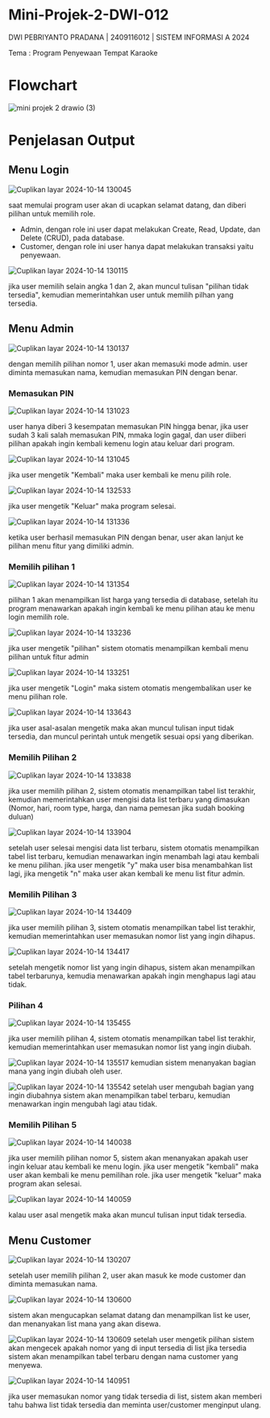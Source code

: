 # Mini-Projek-2-DWI-012
DWI PEBRIYANTO PRADANA | 2409116012 | SISTEM INFORMASI A 2024

Tema : Program Penyewaan Tempat Karaoke

# Flowchart
![mini projek 2 drawio (3)](https://github.com/user-attachments/assets/16fc4e57-4de5-46cd-9a1a-0e97b59f1d17)

# Penjelasan Output
## Menu Login
![Cuplikan layar 2024-10-14 130045](https://github.com/user-attachments/assets/cdb40433-5164-4535-b44e-07cb373e0d41)

saat memulai program user akan di ucapkan selamat datang, dan diberi pilihan untuk memilih role.
- Admin, dengan role ini user dapat melakukan Create, Read, Update, dan Delete (CRUD), pada database.
- Customer, dengan role ini user hanya dapat melakukan transaksi yaitu penyewaan.

![Cuplikan layar 2024-10-14 130115](https://github.com/user-attachments/assets/fc702bdc-1914-47a5-a5fe-9b59399c7983)

jika user memilih selain angka 1 dan 2, akan muncul tulisan "pilihan tidak tersedia", kemudian memerintahkan user untuk memilih pilhan yang tersedia.

## Menu Admin
![Cuplikan layar 2024-10-14 130137](https://github.com/user-attachments/assets/2e179774-59ce-433d-9b7c-b91d5ec4b7d2)


dengan memilih pilihan nomor 1, user akan memasuki mode admin. user diminta memasukan nama, kemudian memasukan PIN dengan benar.

### Memasukan PIN
![Cuplikan layar 2024-10-14 131023](https://github.com/user-attachments/assets/6eb53775-0746-4804-8484-f4da91559615)

user hanya diberi 3 kesempatan memasukan PIN hingga benar, jika user sudah 3 kali salah memasukan PIN, mmaka login gagal, dan user diiberi pilihan apakah ingin kembali kemenu login atau keluar dari program.

![Cuplikan layar 2024-10-14 131045](https://github.com/user-attachments/assets/adeff1fc-2402-457c-854e-8e3655051e76)

jika user mengetik "Kembali" maka user kembali ke menu pilih role.

![Cuplikan layar 2024-10-14 132533](https://github.com/user-attachments/assets/623a5431-ee7a-4407-9716-81763ec6587e)

jika user mengetik "Keluar" maka program selesai.

![Cuplikan layar 2024-10-14 131336](https://github.com/user-attachments/assets/2f5adb57-53e7-4357-b973-e4f62ad92865)

ketika user berhasil memasukan PIN dengan benar, user akan lanjut ke pilihan menu fitur yang dimiliki admin.

### Memilih pilihan 1
![Cuplikan layar 2024-10-14 131354](https://github.com/user-attachments/assets/ec462a37-a364-4a8f-a600-ac76038d80c4)

pilihan 1 akan menampilkan list harga yang tersedia di database, setelah itu program menawarkan apakah ingin kembali ke menu pilihan atau ke menu login memilih role.

![Cuplikan layar 2024-10-14 133236](https://github.com/user-attachments/assets/328ca0ec-4a55-4751-9468-3dc37bf4d6d5)

jika user mengetik "pilihan" sistem otomatis menampilkan kembali menu pilihan untuk fitur admin

![Cuplikan layar 2024-10-14 133251](https://github.com/user-attachments/assets/e6c46479-1c0d-46f8-83df-3c78630ba26e)

jika user mengetik "Login" maka sistem otomatis mengembalikan user ke menu pilihan role.

![Cuplikan layar 2024-10-14 133643](https://github.com/user-attachments/assets/a45b1647-a3d0-4e35-836f-a30c3c913392)

jika user asal-asalan mengetik maka akan muncul tulisan input tidak tersedia, dan muncul perintah untuk mengetik sesuai opsi yang diberikan.

### Memilih Pilihan 2
![Cuplikan layar 2024-10-14 133838](https://github.com/user-attachments/assets/d9ca29e9-7dcc-4da9-8619-3b8dca6bee65)

jika user memilih pilihan 2, sistem otomatis menampilkan tabel list terakhir, kemudian memerintahkan user mengisi data list terbaru yang dimasukan (Nomor, hari, room type, harga, dan nama pemesan jika sudah booking duluan)

![Cuplikan layar 2024-10-14 133904](https://github.com/user-attachments/assets/859ebeeb-2180-479f-9e90-354dbd0b6f86)

setelah user selesai mengisi data list terbaru, sistem otomatis menampilkan tabel list terbaru, kemudian menawarkan ingin menambah lagi atau kembali ke menu pilihan.
jika user mengetik "y" maka user bisa menambahkan list lagi, jika mengetik "n" maka user akan kembali ke menu list fitur admin.

### Memilih Pilihan 3
![Cuplikan layar 2024-10-14 134409](https://github.com/user-attachments/assets/bc9d3be5-ddad-495d-9213-de1d5af42ca5)

jika user memilih pilihan 3, sistem otomatis menampilkan tabel list terakhir, kemudian memerintahkan user memasukan nomor list yang ingin dihapus.

![Cuplikan layar 2024-10-14 134417](https://github.com/user-attachments/assets/ef14ba61-4db7-4bc1-bc05-16f92657bd61)

setelah mengetik nomor list yang ingin dihapus, sistem akan menampilkan tabel terbarunya, kemudia menawarkan apakah ingin menghapus lagi atau tidak.

### Pilihan 4
![Cuplikan layar 2024-10-14 135455](https://github.com/user-attachments/assets/05e87a56-826f-4050-96c7-e99d6a3e6aff)

jika user memilih pilihan 4, sistem otomatis menampilkan tabel list terakhir, kemudian memerintahkan user memasukan nomor list yang ingin diubah.

![Cuplikan layar 2024-10-14 135517](https://github.com/user-attachments/assets/83f1cdf7-ef16-4f8a-9aaf-64968b9c6433)
kemudian sistem menanyakan bagian mana yang ingin diubah oleh user.

![Cuplikan layar 2024-10-14 135542](https://github.com/user-attachments/assets/fc0c7ec5-26f8-47dc-9c32-e4a3ca9a51b2)
setelah user mengubah bagian yang ingin diubahnya sistem akan menampilkan tabel terbaru, kemudian menawarkan ingin mengubah lagi atau tidak.

### Memilih Pilihan 5
![Cuplikan layar 2024-10-14 140038](https://github.com/user-attachments/assets/d8562885-1e65-4b20-a06c-a207a9c572f3)

jika user memilih pilihan nomor 5, sistem akan menanyakan apakah user ingin keluar atau kembali ke menu login.
jika user mengetik "kembali" maka user akan kembali ke menu pemilihan role.
jika user mengetik "keluar" maka program akan selesai.

![Cuplikan layar 2024-10-14 140059](https://github.com/user-attachments/assets/c97cc19d-2b99-4b95-8ed3-0035602fe1ce)

kalau user asal mengetik maka akan muncul tulisan input tidak tersedia.

## Menu Customer
![Cuplikan layar 2024-10-14 130207](https://github.com/user-attachments/assets/8fe7f7c9-8129-46dd-b09d-f418f3daa88f)

setelah user memilih pilihan 2, user akan masuk ke mode customer dan diminta memasukan nama.

![Cuplikan layar 2024-10-14 130600](https://github.com/user-attachments/assets/220062f0-80ca-4d6a-8ad7-8ed896b040e6)

sistem akan mengucapkan selamat datang dan menampilkan list ke user, dan menanyakan list mana yang akan disewa.

![Cuplikan layar 2024-10-14 130609](https://github.com/user-attachments/assets/9de36646-63e9-47f9-85a6-bfe7eb002a8d)
setelah user mengetik pilihan sistem akan mengecek apakah nomor yang di input tersedia di list jika tersedia sistem akan menampilkan tabel terbaru dengan nama customer yang menyewa.

![Cuplikan layar 2024-10-14 140951](https://github.com/user-attachments/assets/f6e45607-0e78-4641-a31a-1c3a2e9dae6c)

jika user memasukan nomor yang tidak tersedia di list, sistem akan memberi tahu bahwa list tidak tersedia dan meminta user/customer menginput ulang.
